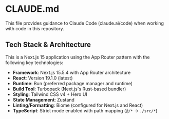 # CLAUDE.md

This file provides guidance to Claude Code (claude.ai/code) when working with code in this repository.

## Tech Stack & Architecture

This is a Next.js 15 application using the App Router pattern with the following key technologies:

- **Framework**: Next.js 15.5.4 with App Router architecture
- **React**: Version 19.1.0 (latest)
- **Runtime**: Bun (preferred package manager and runtime)
- **Build Tool**: Turbopack (Next.js's Rust-based bundler)
- **Styling**: Tailwind CSS v4 + Hero UI
- **State Management**: Zustand
- **Linting/Formatting**: Biome (configured for Next.js and React)
- **TypeScript**: Strict mode enabled with path mapping (`@/*` -> `./src/*`)
